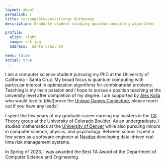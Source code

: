 ```yaml
---
layout: about
permalink: /
title: <strong>Steven</strong> Kordonowy
description: Graduate student studying quantum computing algorithms

profile:
  align: right
  image: sak.jpg
  address:  Santa Cruz, CA

news: false
social: true
---
```

I am a computer science student pursuing my PhD at the University of California - Santa Cruz. My broad focus is quantum computing with particular interest in optimization algorithms for combinatorial problems. Teaching is my main passion and I hope to pursue a position teaching at the university level after completion of my degree. I am supported by [Alex Kolla](https://home.cs.colorado.edu/~alko5368/) who would love to (dis/)prove the [Unique Games Conjecture](https://en.wikipedia.org/wiki/Unique_games_conjecture), please reach out if you have any leads! 

I spent the few years of my graduate career earning my masters in the [CS Theory](https://www.colorado.edu/cs-theory) group at the University of Colorado Boulder. As an undergraduate, I studied mathematics at the [University of Denver](https://www.math.du.edu/) while also pursuing minors in computer science, physics, and psychology. Between school I spent a few years as a software engineer at [Nasdaq](https://www.nasdaq.com/solutions/nasdaq-financial-framework-nff) developing data-driven real-time risk management systems.

In Spring of 2023, I was awarded the Best TA Award of the Department of Computer Science and Engineering.

